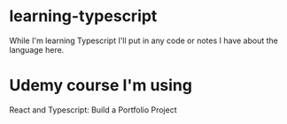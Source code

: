 # learning-typescript
While I'm learning Typescript I'll put in any code or notes I have about the language here.

# Udemy course I'm using
React and Typescript: Build a Portfolio Project
